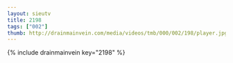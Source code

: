```yaml
--- 
layout: sieutv
title: 2198
tags: ["002"]
thumb: http://drainmainvein.com/media/videos/tmb/000/002/198/player.jpg
---
```

{% include drainmainvein key="2198" %} 
